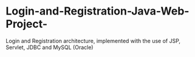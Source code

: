 # Login-and-Registration-Java-Web-Project-
Login and Registration architecture, implemented with the use of JSP,  Servlet,  JDBC  and MySQL (Oracle)
